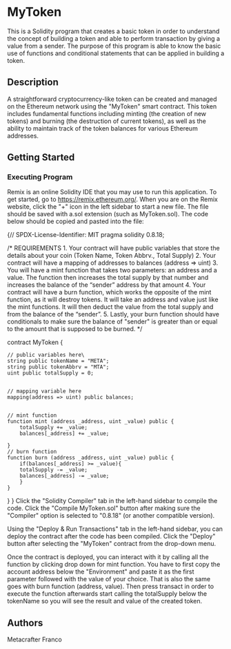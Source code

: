 # MyToken
This is a Solidity program that creates a basic token in order to understand the concept of building a token and able to perform transaction by giving a value from a sender. The purpose of this program is able to know the basic use of functions and conditional statements that can be applied in building a token. 
## Description
A straightforward cryptocurrency-like token can be created and managed on the Ethereum network using the "MyToken" smart contract. This token includes fundamental functions including minting (the creation of new tokens) and burning (the destruction of current tokens), as well as the ability to maintain track of the token balances for various Ethereum addresses.
## Getting Started
### Executing Program
Remix is an online Solidity IDE that you may use to run this application. To get started, go to https://remix.ethereum.org/.
When you are on the Remix website, click the "+" icon in the left sidebar to start a new file. The file should be saved with a.sol extension (such as MyToken.sol). The code below should be copied and pasted into the file:

{// SPDX-License-Identifier: MIT
pragma solidity 0.8.18;

/*
       REQUIREMENTS
    1. Your contract will have public variables that store the details about your coin (Token Name, Token Abbrv., Total Supply)
    2. Your contract will have a mapping of addresses to balances (address => uint)
    3. You will have a mint function that takes two parameters: an address and a value. 
       The function then increases the total supply by that number and increases the balance 
       of the “sender” address by that amount
    4. Your contract will have a burn function, which works the opposite of the mint function, as it will destroy tokens. 
       It will take an address and value just like the mint functions. It will then deduct the value from the total supply 
       and from the balance of the “sender”.
    5. Lastly, your burn function should have conditionals to make sure the balance of "sender" is greater than or equal 
       to the amount that is supposed to be burned.
*/

contract MyToken {

    // public variables here\
    string public tokenName = "META";
    string public tokenAbbrv = "MTA";
    uint public totalSupply = 0;


    // mapping variable here
    mapping(address => uint) public balances;


    // mint function
    function mint (address _address, uint _value) public {
        totalSupply += _value;
        balances[_address] += _value;

    }
    // burn function
    function burn (address _address, uint _value) public {
        if(balances[_address] >= _value){
        totalSupply -= _value;
        balances[_address] -= _value;
        }
    }

}
}
Click the "Solidity Compiler" tab in the left-hand sidebar to compile the code. Click the "Compile MyToken.sol" button after making sure the "Compiler" option is selected to "0.8.18" (or another compatible version).

Using the "Deploy & Run Transactions" tab in the left-hand sidebar, you can deploy the contract after the code has been compiled. Click the "Deploy" button after selecting the "MyToken" contract from the drop-down menu.

Once the contract is deployed, you can interact with it by calling all the function by clicking drop down for mint function. You have to first copy the account address below the "Environment" and paste it as the first parameter followed with the value of your choice. That is also the same goes with burn function (address, value). Then press transact in order to execute the function afterwards start calling the totalSupply below the tokenName so you will see the result and value of the created token. 

## Authors
Metacrafter Franco

